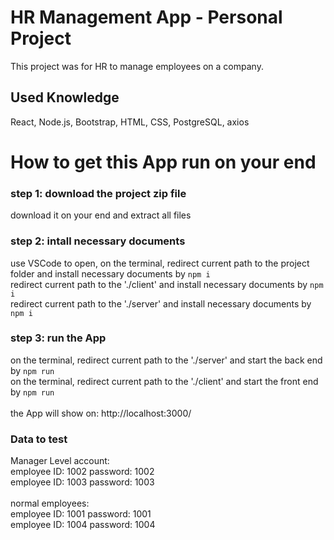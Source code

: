 # HR Management App - Personal Project

This project was for HR to manage employees on a company.

## Used Knowledge

React, Node.js, Bootstrap, HTML, CSS, PostgreSQL, axios


# How to get this App run on your end

### step 1: download the project zip file 

download it on your end and extract all files

### step 2: intall necessary documents

use VSCode to open, on the terminal, redirect current path to the project folder and install necessary documents by `npm i` \
redirect current path to the './client' and install necessary documents by `npm i`\
redirect current path to the './server' and install necessary documents by `npm i` 

### step 3: run the App
on the terminal, redirect current path to the './server' and start the back end by `npm run` \
on the terminal, redirect current path to the './client' and start the front end by `npm run` \
\
the App will show on: http://localhost:3000/


### Data to test
Manager Level account: \
employee ID: 1002     password: 1002\
employee ID: 1003     password: 1003\
\
normal employees:\
employee ID: 1001     password: 1001\
employee ID: 1004     password: 1004
